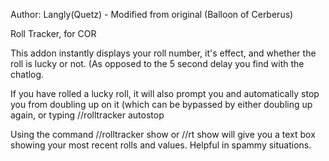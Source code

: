 Author: Langly(Quetz) - Modified from original (Balloon of Cerberus)

Roll Tracker, for COR

This addon instantly displays your roll number, it's effect, and whether the roll is lucky or not. (As opposed to the 5 second delay you find with the chatlog. 

If you have rolled a lucky roll, it will also prompt you and automatically stop you from doubling up on it (which can be bypassed by either doubling up again, or typing //rolltracker autostop

Using the command //rolltracker show or //rt show will give you a text box showing your most recent rolls and values. Helpful in spammy situations.









